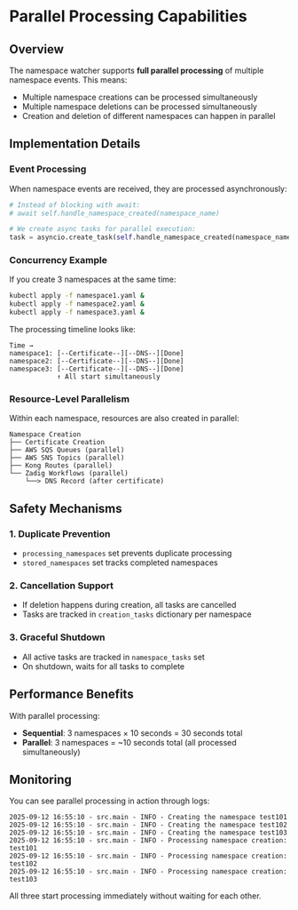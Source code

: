 # Parallel Processing Capabilities

## Overview

The namespace watcher supports **full parallel processing** of multiple namespace events. This means:

- Multiple namespace creations can be processed simultaneously
- Multiple namespace deletions can be processed simultaneously
- Creation and deletion of different namespaces can happen in parallel

## Implementation Details

### Event Processing

When namespace events are received, they are processed asynchronously:

```python
# Instead of blocking with await:
# await self.handle_namespace_created(namespace_name)

# We create async tasks for parallel execution:
task = asyncio.create_task(self.handle_namespace_created(namespace_name))
```

### Concurrency Example

If you create 3 namespaces at the same time:
```bash
kubectl apply -f namespace1.yaml &
kubectl apply -f namespace2.yaml &
kubectl apply -f namespace3.yaml &
```

The processing timeline looks like:

```
Time →
namespace1: [--Certificate--][--DNS--][Done]
namespace2: [--Certificate--][--DNS--][Done]
namespace3: [--Certificate--][--DNS--][Done]
            ↑ All start simultaneously
```

### Resource-Level Parallelism

Within each namespace, resources are also created in parallel:

```
Namespace Creation
├── Certificate Creation
├── AWS SQS Queues (parallel)
├── AWS SNS Topics (parallel)
├── Kong Routes (parallel)
└── Zadig Workflows (parallel)
    └──> DNS Record (after certificate)
```

## Safety Mechanisms

### 1. Duplicate Prevention
- `processing_namespaces` set prevents duplicate processing
- `stored_namespaces` set tracks completed namespaces

### 2. Cancellation Support
- If deletion happens during creation, all tasks are cancelled
- Tasks are tracked in `creation_tasks` dictionary per namespace

### 3. Graceful Shutdown
- All active tasks are tracked in `namespace_tasks` set
- On shutdown, waits for all tasks to complete

## Performance Benefits

With parallel processing:
- **Sequential**: 3 namespaces × 10 seconds = 30 seconds total
- **Parallel**: 3 namespaces = ~10 seconds total (all processed simultaneously)

## Monitoring

You can see parallel processing in action through logs:

```
2025-09-12 16:55:10 - src.main - INFO - Creating the namespace test101
2025-09-12 16:55:10 - src.main - INFO - Creating the namespace test102
2025-09-12 16:55:10 - src.main - INFO - Creating the namespace test103
2025-09-12 16:55:10 - src.main - INFO - Processing namespace creation: test101
2025-09-12 16:55:10 - src.main - INFO - Processing namespace creation: test102
2025-09-12 16:55:10 - src.main - INFO - Processing namespace creation: test103
```

All three start processing immediately without waiting for each other.
